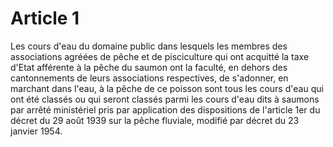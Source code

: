 # Article 1

Les cours d'eau du domaine public dans lesquels les membres des associations agréées de pêche et de pisciculture qui ont acquitté la taxe d'Etat afférente à la pêche du saumon ont la faculté, en dehors des cantonnements de leurs associations respectives, de s'adonner, en marchant dans l'eau, à la pêche de ce poisson sont tous les cours d'eau qui ont été classés ou qui seront classés parmi les cours d'eau dits à saumons par arrêté ministériel pris par application des dispositions de l'article 1er du décret du 29 août 1939 sur la pêche fluviale, modifié par décret du 23 janvier 1954.
